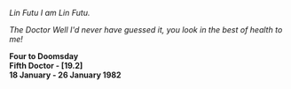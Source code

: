 _Lin Futu_ _I am Lin Futu._

_The Doctor_ _Well I'd never have guessed it, you look in the best of health to me!_

**Four to Doomsday  
Fifth Doctor - [19.2]  
18 January - 26 January 1982**